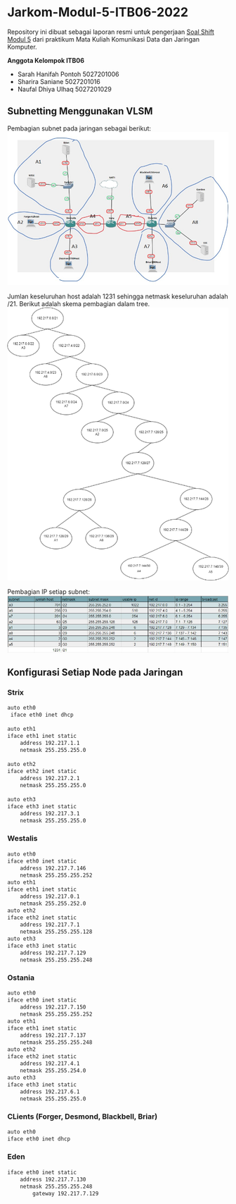 # Jarkom-Modul-5-ITB06-2022

Repository ini dibuat sebagai laporan resmi untuk pengerjaan [Soal Shift Modul 5](https://docs.google.com/document/d/1b-tRRx2BLu1RxCgXxnoI2lYJbG9E0C08adRppePfHxk/edit) dari praktikum Mata Kuliah Komunikasi Data dan Jaringan Komputer.

**Anggota Kelompok ITB06**

- Sarah Hanifah Pontoh 5027201006
- Sharira Saniane 5027201016
- Naufal Dhiya Ulhaq 5027201029

## Subnetting Menggunakan VLSM

Pembagian subnet pada jaringan sebagai berikut:
![Image 1](image/subnet.jpg)

Jumlan keseluruhan host adalah 1231 sehingga netmask keseluruhan adalah /21. Berikut adalah skema pembagian dalam tree.
![Image 2](image/vlsm_tree.png)

Pembagian IP setiap subnet:
![Image 3](image/vlsm_table.jpg)

## Konfigurasi Setiap Node pada Jaringan

### Strix

```
auto eth0
 iface eth0 inet dhcp

auto eth1
iface eth1 inet static
	address 192.217.1.1
	netmask 255.255.255.0

auto eth2
iface eth2 inet static
	address 192.217.2.1
	netmask 255.255.255.0

auto eth3
iface eth3 inet static
	address 192.217.3.1
	netmask 255.255.255.0
```

### Westalis

```
auto eth0
iface eth0 inet static
	address 192.217.7.146
	netmask 255.255.255.252
auto eth1
iface eth1 inet static
	address 192.217.0.1
	netmask 255.255.252.0
auto eth2
iface eth2 inet static
	address 192.217.7.1
	netmask 255.255.255.128
auto eth3
iface eth3 inet static
	address 192.217.7.129
	netmask 255.255.255.248

```

### Ostania

```
auto eth0
iface eth0 inet static
	address 192.217.7.150
	netmask 255.255.255.252
auto eth1
iface eth1 inet static
	address 192.217.7.137
	netmask 255.255.255.248
auto eth2
iface eth2 inet static
	address 192.217.4.1
	netmask 255.255.254.0
auto eth3
iface eth3 inet static
	address 192.217.6.1
	netmask 255.255.255.0
```

### CLients (Forger, Desmond, Blackbell, Briar)

```
auto eth0
iface eth0 inet dhcp
```

### Eden

```auto eth0
iface eth0 inet static
	address 192.217.7.130
	netmask 255.255.255.248
        gateway 192.217.7.129
```
